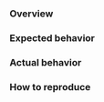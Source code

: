 <!-- There is a template for an Issue -->
<!-- Please fill this template as much as possible -->

### Overview

### Expected behavior

### Actual behavior

### How to reproduce
